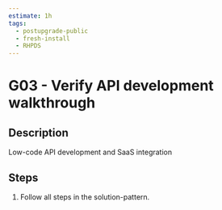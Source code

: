 ```yaml
---
estimate: 1h
tags:
  - postupgrade-public
  - fresh-install
  - RHPDS
---
```


# G03 - Verify API development walkthrough

## Description

Low-code API development and SaaS integration

## Steps

1. Follow all steps in the solution-pattern.
